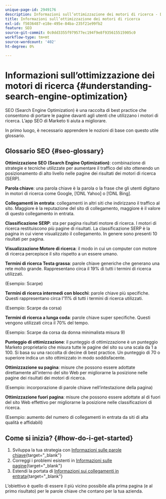```yaml
---
unique-page-id: 2949176
description: Informazioni sull’ottimizzazione dei motori di ricerca - Documentazione di Marketo - Documentazione del prodotto
title: Informazioni sull’ottimizzazione dei motori di ricerca
exl-id: f5036487-e18e-495e-84ba-235f21e99fb2
feature: SEO
source-git-commit: 0c0dd3355f979577ec194f9e8f935615515905c0
workflow-type: tm+mt
source-wordcount: '402'
ht-degree: 0%

---
```


# Informazioni sull’ottimizzazione dei motori di ricerca {#understanding-search-engine-optimization}

SEO (Search Engine Optimization) è una raccolta di best practice che consentono di portare le pagine davanti agli utenti che utilizzano i motori di ricerca. L’app SEO di Marketo ti aiuta a migliorare.

In primo luogo, è necessario apprendere le nozioni di base con questo utile glossario.

## Glossario SEO {#seo-glossary}

**Ottimizzazione SEO (Search Engine Optimization)**: combinazione di strategie e tecniche utilizzate per aumentare il traffico del sito ottenendo un posizionamento di alto livello nelle pagine dei risultati dei motori di ricerca (SERP).

**Parola chiave**: una parola chiave è la parola o la frase che gli utenti digitano in motori di ricerca come Google, [!DNL Yahoo] o [!DNL Bing].

**Collegamenti in entrata**: collegamenti in altri siti che indirizzano il traffico al sito. Maggiore è la reputazione del sito di collegamento, maggiore è il valore di questo collegamento in entrata.

**Classificazione SERP**: sta per pagina risultati motore di ricerca. I motori di ricerca restituiscono più pagine di risultati. La classificazione SERP è la pagina in cui viene visualizzato il collegamento. In genere sono presenti 10 risultati per pagina.

**Visualizzazione Motore di ricerca**: il modo in cui un computer con motore di ricerca percepisce il sito rispetto a un essere umano.

**Termini di ricerca Testa grassa**: parole chiave generiche che generano una rete molto grande. Rappresentano circa il 19% di tutti i termini di ricerca utilizzati.

(Esempio: Scarpe)

**Termini di ricerca intermedi con blocchi**: parole chiave più specifiche. Questi rappresentano circa l&#39;11% di tutti i termini di ricerca utilizzati.

(Esempio: Scarpe da corsa)

**Termini di ricerca a lunga coda**: parole chiave super specifiche. Questi vengono utilizzati circa il 70% del tempo.

(Esempio: Scarpe da corsa da donna minimalista misura 9)

**Punteggio di ottimizzazione**: il punteggio di ottimizzazione è un punteggio Marketo proprietario che misura tutte le pagine del sito su una scala da 1 a 100. Si basa su una raccolta di decine di best practice. Un punteggio di 70 o superiore indica un sito ottimizzato in modo soddisfacente.

**Ottimizzazione su pagina**: misure che possono essere adottate direttamente all&#39;interno del sito Web per migliorarne la posizione nelle pagine dei risultati dei motori di ricerca.

(Esempio: incorporazione di parole chiave nell’intestazione della pagina)

**Ottimizzazione fuori pagina**: misure che possono essere adottate al di fuori del sito Web effettivo per migliorarne la posizione nelle classificazioni di ricerca.

(Esempio: aumento del numero di collegamenti in entrata da siti di alta qualità e affidabili)

## Come si inizia? {#how-do-i-get-started}

1. Sviluppa la tua strategia con [Informazioni sulle parole chiave](/help/marketo/product-docs/additional-apps/seo/keywords/seo-understanding-keywords.md){target="_blank"}
1. Correggi i problemi esistenti in [Informazioni sulle pagine](/help/marketo/product-docs/additional-apps/seo/pages/seo-understanding-pages.md){target="_blank"}
1. Estendi la portata di [Informazioni sui collegamenti in entrata](/help/marketo/product-docs/additional-apps/seo/inbound-links/seo-understanding-inbound-links.md){target="_blank"}

L’obiettivo è quello di essere il più vicino possibile alla prima pagina (e al primo risultato) per le parole chiave che contano per la tua azienda.
